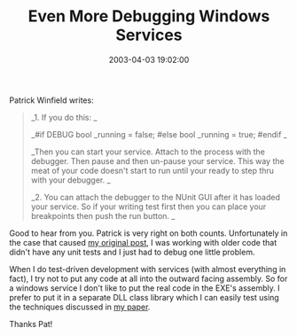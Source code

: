 ﻿---
layout: post
title: "Even More Debugging Windows Services"
comments: false
date: 2003-04-03 19:02:00
categories:
 - Technology
subtext-id: a082d035-58bd-42ee-a9d3-c4ac8374d3e4
alias: /blog/Even-More-Debugging-Windows-Services.aspx
---


Patrick Winfield writes:

> _1. If you do this: _
> 
> _#if DEBUG bool _running = false; #else bool _running = true; #endif _
> 
> _Then you can start your service. Attach to the process with the debugger. Then pause and then un-pause your service. This way the meat of your code doesn't start to run until your ready to step thru with your debugger. _
> 
> _2. You can attach the debugger to the NUnit GUI after it has loaded your service. So if your writing test first then you can place your breakpoints then push the run button. _

Good to hear from you. Patrick is very right on both counts. Unfortunately in the case that caused [my original post](http://www.peterprovost.org/2003/04/03.html#a180), I was working with older code that didn't have any unit tests and I just had to debug one little problem.

When I do test-driven development with services (with almost everything in fact), I try not to put any code at all into the outward facing assembly. So for a windows service I don't like to put the real code in the EXE's assembly. I prefer to put it in a separate DLL class library which I can easily test using the techniques discussed in [my paper](http://www.bespoketechnologies.com/Resources/Test-Driven%20Development%20in%20.NET.pdf).

Thanks Pat! 
